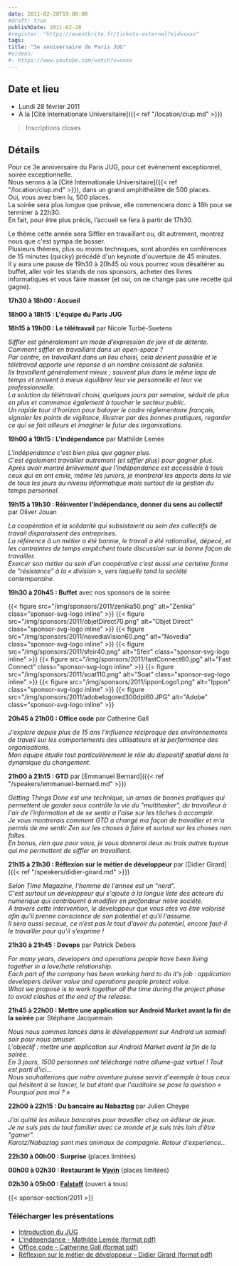 ```yaml
---
date: 2011-02-28T19:00:00
#draft: true
publishDate: 2011-02-28
#register: "https://eventbrite.fr/tickets-external?eid=xxxx"
tags:
title: "3e anniversaire du Paris JUG"
#videos:
#- https://www.youtube.com/watch?v=xxxx
---
```


## Date et lieu

* Lundi 28 février 2011
* À la [Cité Internationale Universitaire]({{< ref "/location/ciup.md" >}})

> Inscriptions closes

## Détails

Pour ce 3e anniversaire du Paris JUG, pour cet évènement exceptionnel, soirée exceptionnelle.  
Nous serons à la [Cité Internationale Universitaire]({{< ref "/location/ciup.md" >}}), dans un grand  amphithéâtre de 500 places.  
Oui, vous avez bien lu, 500 places.  
La soirée sera plus longue que prévue, elle commencera donc à 18h pour se terminer à 22h30.  
En fait, pour être plus précis, l’accueil se fera à partir de 17h30.

Le thème cette année sera Siffler en travaillant ou, dit autrement, montrez nous que c'est sympa de bosser.  
Plusieurs thèmes, plus ou moins techniques, sont abordés en conférences de 15 minutes (quicky) précédé d'un keynote d'ouverture de 45 minutes.  
Il y aura une pause de 19h30 à 20h45 où vous pourrez vous désaltérer au buffet, aller voir les stands de nos sponsors, acheter des livres informatiques et vous faire masser (et oui, on ne change pas une recette qui gagne).

**17h30 à 18h00 : Accueil**

**18h00 à 18h15 : L'équipe du Paris JUG**

**18h15 à 19h00 : Le télétravail** par Nicole Turbé-Suetens

_Siffler est généralement un mode d’expression de joie et de détente.  
Comment siffler en travaillant dans un open-space ?  
Par contre, en travaillant dans un lieu choisi, cela devient possible et le télétravail apporte une réponse à un nombre croissant de salariés.  
Ils travaillent généralement mieux ; souvent plus dans le même laps de temps et arrivent à mieux équilibrer leur vie personnelle et leur vie professionnelle.  
La solution du télétravail choisi, quelques jours par semaine, séduit de plus en plus et commence également à toucher le secteur public.  
Un rapide tour d’horizon pour balayer le cadre réglementaire français, signaler les points de vigilance, illustrer par des bonnes pratiques, regarder ce qui se fait ailleurs et imaginer le futur des organisations._

**19h00 à 19h15 : L'indépendance** par Mathilde Lemée

_L'indépendance c'est bien plus que gagner plus.  
C'est également travailler autrement (et siffler plus) pour gagner plus.  
Après avoir montré brièvement que l'indépendance est accessible à tous ceux qui en ont envie, même les juniors, je montrerai les apports dans la vie de tous les jours au niveau informatique mais surtout de la gestion du temps personnel._

**19h15 à 19h30 : Réinventer l’indépendance, donner du sens au collectif** par Oliver Jouan

_La coopération et la solidarité qui subsistaient au sein des collectifs de travail disparaissent des entreprises.  
La référence à un métier a été bannie, le travail a été rationalisé, dépecé, et les contraintes de temps empêchent toute discussion sur la bonne façon de travailler.  
Exercer son métier au sein d’un coopérative c’est aussi une certaine forme de "résistance" à la « division », vers laquelle tend la société contemporaine._

**19h30 à 20h45 : Buffet** avec nos sponsors de la soirée

{{< figure src="/img/sponsors/2011/zenika50.png" alt="Zenika" class="sponsor-svg-logo inline" >}}
{{< figure src="/img/sponsors/2011/objetDirect70.png" alt="Objet Direct" class="sponsor-svg-logo inline" >}}
{{< figure src="/img/sponsors/2011/novediaVision60.png" alt="Novedia" class="sponsor-svg-logo inline" >}}
{{< figure src="/img/sponsors/2011/sfeir40.png" alt="Sfeir" class="sponsor-svg-logo inline" >}}
{{< figure src="/img/sponsors/2011/fastConnect60.jpg" alt="Fast Connect" class="sponsor-svg-logo inline" >}}
{{< figure src="/img/sponsors/2011/soat110.png" alt="Soat" class="sponsor-svg-logo inline" >}}
{{< figure src="/img/sponsors/2011/ipponLogo1.png" alt="Ippon" class="sponsor-svg-logo inline" >}}
{{< figure src="/img/sponsors/2011/adobelogored300dpi60.JPG" alt="Adobe" class="sponsor-svg-logo inline" >}}

**20h45 à 21h00 : Office code** par Catherine Gall

_J'explore depuis plus de 15 ans l'influence réciproque des environnements de travail sur les comportements des utilisateurs et la performance des organisations.  
Mon équipe étudie tout particulièrement le rôle du dispositif spatial dans la dynamique du changement._

**21h00 à 21h15 : GTD** par [Emmanuel Bernard]({{< ref "/speakers/emmanuel-bernard.md" >}})

_Getting Things Done est une technique, un amas de bonnes pratiques qui permettent de garder sous contrôle la vie du "multitasker", du travailleur à l'air de l'information et de se sentir a l'aise sur les tâches à accomplir.  
Je vous montrerais comment GTD a changé ma façon de travailler et m'a permis de me sentir Zen sur les choses à faire et surtout sur les choses non faîtes.  
En bonus, rien que pour vous, je vous donnerai deux ou trois autres tuyaux qui me permettent de siffler en travaillant._

**21h15 à 21h30 : Réflexion sur le métier de développeur** par [Didier Girard]({{< ref "/speakers/didier-girard.md" >}})

_Selon Time Magazine, l'homme de l'annee est un “nerd”.  
C'est surtout un développeur qui s'ajoute à la longue liste des acteurs du numerique qui contribuent à modifier en profondeur notre société.  
A travers cette intervention, le développeur que vous etes va être valorisé afin qu'il prenne conscience de son potentiel et qu'il l'assume.  
Il sera aussi secoué, ce n’est pas le tout d’avoir du potentiel, encore faut-il le travailler pour qu’il s’exprime !_

**21h30 à 21h45 : Devops** par Patrick Debois

_For many years, developers and operations people have been living together in a love/hate relationship.  
Each part of the company has been working hard to do it's job : application developers deliver value and operations people protect value.  
What we propose is to work together all the time during the project phase to avoid clashes at the end of the release._

**21h45 à 22h00 : Mettre une application sur Android Market avant la fin de la soirée** par Stéphane Jacquemain

_Nous nous sommes lancés dans le développement sur Android un samedi soir pour nous amuser.  
L'objectif : mettre une application sur Android Market avant la fin de la soirée.  
En 3 jours, 1500 personnes ont téléchargé notre allume-gaz virtuel ! Tout est parti d'ici...  
Nous souhaiterions que notre aventure puisse servir d'exemple à tous ceux qui hésitent à se lancer, le but étant que l'auditoire se pose la question « Pourquoi pas moi ? »_

**22h00 à 22h15 : Du bancaire au Nabaztag** par Julien Cheype

_J'ai quitté les milieux bancaires pour travailler chez un éditeur de jeux.  
Je ne suis pas du tout familier avec ce monde et je suis très loin d'être "gamer".  
Karotz/Nabaztag sont mes animaux de compagnie. Retour d'experience..._

**22h30 à 00h00 : Surprise** (places limitées)

**00h00 à 02h30 : Restaurant le [Vavin](https://www.google.com/maps/dir//48.84398,2.330533/@48.8439685,2.2603067,12z)** (places limitées)

**02h30 à 05h00 : [Falstaff](https://falstaffcafe.fr)** (ouvert à tous)

{{< sponsor-section/2011 >}}

### Télécharger les présentations

* [Introduction du JUG](/resources/2011/2011-02-28-SoireeAnniversaire-00-PresentationduParisJUG)
* [L'indépendance - Mathilde Lemée (format pdf)](/resources/2011/freelance.pdf)
* [Office code - Catherine Gall (format pdf)](/resources/2011/office_code.pdf)
* [Réflexion sur le métier de développeur - Didier Girard (format pdf)](/resources/2011/developpeurs.pdf)
